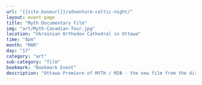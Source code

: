 ```yaml
---
url: "{{site.baseurl}}/adventure-celtic-night/"
layout: event-page
title: "Myth Documentary Film"
img: "art/Myth-Canadian-Tour.jpg"
location: "Ukrainian Orthodox Cathedral in Ottawa"
time: "8pm"
month: "MAR"
day: "17"
category: "art"
sub-category: "film"
bookmark: "Bookmark Event"
description: "Ottawa Premiere of MYTH / МІФ - the new film from the directors of The Ukrainians / Добровольці Божої Чоти Leonid Kanter and Ivan Yasnij. Tells the story of the life and death of Василь Сліпак, a world class opera star in France who returned home to Ukraine to defend his fatherland against Russian invasion."
---
```

